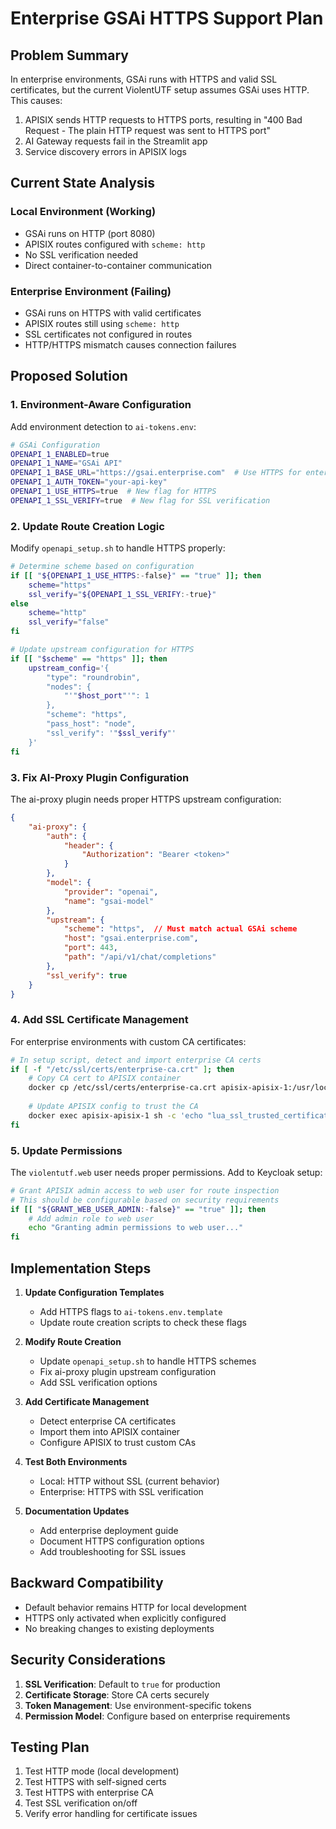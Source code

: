# Enterprise GSAi HTTPS Support Plan

## Problem Summary

In enterprise environments, GSAi runs with HTTPS and valid SSL certificates, but the current ViolentUTF setup assumes GSAi uses HTTP. This causes:
1. APISIX sends HTTP requests to HTTPS ports, resulting in "400 Bad Request - The plain HTTP request was sent to HTTPS port"
2. AI Gateway requests fail in the Streamlit app
3. Service discovery errors in APISIX logs

## Current State Analysis

### Local Environment (Working)
- GSAi runs on HTTP (port 8080)
- APISIX routes configured with `scheme: http`
- No SSL verification needed
- Direct container-to-container communication

### Enterprise Environment (Failing)
- GSAi runs on HTTPS with valid certificates
- APISIX routes still using `scheme: http`
- SSL certificates not configured in routes
- HTTP/HTTPS mismatch causes connection failures

## Proposed Solution

### 1. Environment-Aware Configuration

Add environment detection to `ai-tokens.env`:
```bash
# GSAi Configuration
OPENAPI_1_ENABLED=true
OPENAPI_1_NAME="GSAi API"
OPENAPI_1_BASE_URL="https://gsai.enterprise.com"  # Use HTTPS for enterprise
OPENAPI_1_AUTH_TOKEN="your-api-key"
OPENAPI_1_USE_HTTPS=true  # New flag for HTTPS
OPENAPI_1_SSL_VERIFY=true  # New flag for SSL verification
```

### 2. Update Route Creation Logic

Modify `openapi_setup.sh` to handle HTTPS properly:

```bash
# Determine scheme based on configuration
if [[ "${OPENAPI_1_USE_HTTPS:-false}" == "true" ]]; then
    scheme="https"
    ssl_verify="${OPENAPI_1_SSL_VERIFY:-true}"
else
    scheme="http"
    ssl_verify="false"
fi

# Update upstream configuration for HTTPS
if [[ "$scheme" == "https" ]]; then
    upstream_config='{
        "type": "roundrobin",
        "nodes": {
            "'"$host_port"'": 1
        },
        "scheme": "https",
        "pass_host": "node",
        "ssl_verify": '"$ssl_verify"'
    }'
fi
```

### 3. Fix AI-Proxy Plugin Configuration

The ai-proxy plugin needs proper HTTPS upstream configuration:

```json
{
    "ai-proxy": {
        "auth": {
            "header": {
                "Authorization": "Bearer <token>"
            }
        },
        "model": {
            "provider": "openai",
            "name": "gsai-model"
        },
        "upstream": {
            "scheme": "https",  // Must match actual GSAi scheme
            "host": "gsai.enterprise.com",
            "port": 443,
            "path": "/api/v1/chat/completions"
        },
        "ssl_verify": true
    }
}
```

### 4. Add SSL Certificate Management

For enterprise environments with custom CA certificates:

```bash
# In setup script, detect and import enterprise CA certs
if [ -f "/etc/ssl/certs/enterprise-ca.crt" ]; then
    # Copy CA cert to APISIX container
    docker cp /etc/ssl/certs/enterprise-ca.crt apisix-apisix-1:/usr/local/openresty/nginx/conf/ssl/
    
    # Update APISIX config to trust the CA
    docker exec apisix-apisix-1 sh -c 'echo "lua_ssl_trusted_certificate /usr/local/openresty/nginx/conf/ssl/enterprise-ca.crt;" >> /usr/local/apisix/conf/config-default.yaml'
fi
```

### 5. Update Permissions

The `violentutf.web` user needs proper permissions. Add to Keycloak setup:

```bash
# Grant APISIX admin access to web user for route inspection
# This should be configurable based on security requirements
if [[ "${GRANT_WEB_USER_ADMIN:-false}" == "true" ]]; then
    # Add admin role to web user
    echo "Granting admin permissions to web user..."
fi
```

## Implementation Steps

1. **Update Configuration Templates**
   - Add HTTPS flags to `ai-tokens.env.template`
   - Update route creation scripts to check these flags

2. **Modify Route Creation**
   - Update `openapi_setup.sh` to handle HTTPS schemes
   - Fix ai-proxy plugin upstream configuration
   - Add SSL verification options

3. **Add Certificate Management**
   - Detect enterprise CA certificates
   - Import them into APISIX container
   - Configure APISIX to trust custom CAs

4. **Test Both Environments**
   - Local: HTTP without SSL (current behavior)
   - Enterprise: HTTPS with SSL verification

5. **Documentation Updates**
   - Add enterprise deployment guide
   - Document HTTPS configuration options
   - Add troubleshooting for SSL issues

## Backward Compatibility

- Default behavior remains HTTP for local development
- HTTPS only activated when explicitly configured
- No breaking changes to existing deployments

## Security Considerations

1. **SSL Verification**: Default to `true` for production
2. **Certificate Storage**: Store CA certs securely
3. **Token Management**: Use environment-specific tokens
4. **Permission Model**: Configure based on enterprise requirements

## Testing Plan

1. Test HTTP mode (local development)
2. Test HTTPS with self-signed certs
3. Test HTTPS with enterprise CA
4. Test SSL verification on/off
5. Verify error handling for certificate issues